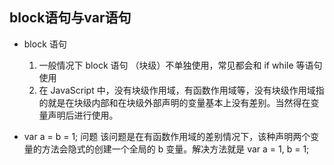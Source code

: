 ## block语句与var语句
- block 语句
    1. 一般情况下 block 语句 （块级）不单独使用，常见都会和 if while 等语句使用
    2. 在 JavaScript 中，没有块级作用域，有函数作用域等，没有块级作用域指的就是在块级内部和在块级外部声明的变量基本上没有差别。当然得在变量声明后进行使用。

- var a = b = 1; 问题
    该问题是在有函数作用域的差别情况下，该种声明两个变量的方法会隐式的创建一个全局的 b 变量。解决方法就是 var a = 1, b = 1;